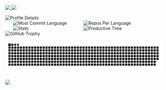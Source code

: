 <p align="left">
  <a href="https://github.com/joeaelkhoury">
    <img height="20" src="https://komarev.com/ghpvc/?username=joeaelkhoury" />
  </a>
  <a href="https://github.com/joeaelkhoury">
    <img height="20" src="https://img.shields.io/github/followers/joeaelkhoury?label=follower&logo=github&style=flat" />
  </a>
</p>



<img src="http://github-profile-summary-cards.vercel.app/api/cards/profile-details?username=joeaelkhoury&theme=github" alt="Profile Details"/>
<div style="display: flex; justify-content: center;">
    <img src="http://github-profile-summary-cards.vercel.app/api/cards/most-commit-language?username=joeaelkhoury&theme=github" alt="Most Commit Language" style="width: 45%;"/>
    <img src="http://github-profile-summary-cards.vercel.app/api/cards/repos-per-language?username=joeaelkhoury&theme=github" alt="Repos Per Language" style="width: 45%;"/>
</div>

<div style="display: flex; justify-content: center;">
    <img src="http://github-profile-summary-cards.vercel.app/api/cards/stats?username=joeaelkhoury&theme=github" alt="Stats" style="width: 45%;"/>
    <img src="http://github-profile-summary-cards.vercel.app/api/cards/productive-time?username=joeaelkhoury&theme=github&utcOffset=9" alt="Productive Time" style="width: 45%;"/>
</div>

<!-- GitHub Trophy -->
<img src="https://github-profile-trophy.vercel.app/?username=joeaelkhoury&theme=github" alt="GitHub Trophy"/>


![](https://raw.githubusercontent.com/joeaelkhoury/joeaelkhoury/output/github-contribution-grid-snake.svg)


<!--Graph-->
![](https://github-readme-activity-graph.vercel.app/graph?username=joeaelkhoury&bg_color=0d1117&color=ffffff&line=00b3ff&point=f9fafa&area=true&hide_border=true)

